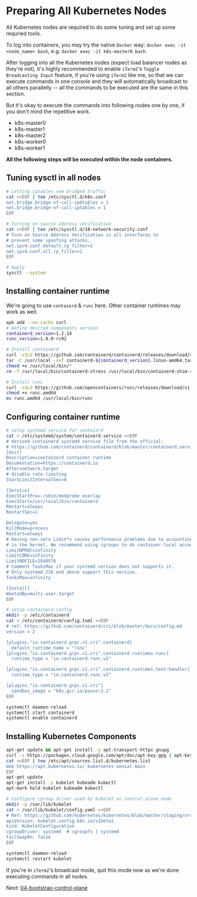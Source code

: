 # Preparing All Kubernetes Nodes

All Kubernetes nodes are required to do some tuning and set up some requried tools.

To log into containers, you may try the native `Docker` way: `docker exec -it <node_name> bash`, e.g. `docker exec -it k8s-master0 bash`.

After logging into all the Kubernetes nodes (expect load balancer nodes as they're not), it's highly recommended to enable `iTerm2`'s `Toggle Broadcasting Input` feature, if you're using `iTerm2` like me, so that we can execute commands in one console and they will automatically broadcast to all others parallelly -- all the commands to be executed are the same in this section.

But it's okay to execute the commands into following nodes one by one, if you don't mind the repetitive work.

- k8s-master0
- k8s-master1
- k8s-master2
- k8s-worker0
- k8s-worker1

**All the following steps will be executed within the node containers.**


## Tuning sysctl in all nodes

```sh
# Letting iptables see bridged traffic
cat <<EOF | tee /etc/sysctl.d/k8s.conf
net.bridge.bridge-nf-call-ip6tables = 1
net.bridge.bridge-nf-call-iptables = 1
EOF

# Turning on source address verification
cat <<EOF | tee /etc/sysctl.d/10-network-security.conf
# Turn on Source Address Verification in all interfaces to
# prevent some spoofing attacks.
net.ipv4.conf.default.rp_filter=1
net.ipv4.conf.all.rp_filter=1
EOF

# Apply
sysctl --system
```

## Installing container runtime

We're going to use `contaierd` & `runc` here. Other container runtimes may work as well.

```sh
apk add --no-cache curl
# Define desired components version
containerd_version=1.2.14
runc_version=1.0.0-rc92

# Install containerd
curl -sSLO https://github.com/containerd/containerd/releases/download/v${containerd_version}/containerd-${containerd_version}.linux-amd64.tar.gz
tar -C /usr/local -xvf containerd-${containerd_version}.linux-amd64.tar.gz
chmod +x /usr/local/bin/*
rm -f /usr/local/bin/containerd-stress /usr/local/bin/containerd-shim-runc-v1 containerd-1.3.4.linux-amd64.tar.gz

# Install runc
curl -sSLO https://github.com/opencontainers/runc/releases/download/v1.0.0-rc90/runc.amd64
chmod +x runc.amd64
mv runc.amd64 /usr/local/bin/runc
```

## Configuring container runtime

```sh
# setup systemd service for contaierd
cat > /etc/systemd/system/containerd.service <<EOF
# derived containerd systemd service file from the official:
# https://github.com/containerd/containerd/blob/master/containerd.service
[Unit]
Description=containerd container runtime
Documentation=https://containerd.io
After=network.target
# disable rate limiting
StartLimitIntervalSec=0

[Service]
ExecStartPre=-/sbin/modprobe overlay
ExecStart=/usr/local/bin/containerd
Restart=always
RestartSec=1

Delegate=yes
KillMode=process
Restart=always
# Having non-zero Limit*s causes performance problems due to accounting overhead
# in the kernel. We recommend using cgroups to do container-local accounting.
LimitNPROC=infinity
LimitCORE=infinity
LimitNOFILE=1048576
# Comment TasksMax if your systemd version does not supports it.
# Only systemd 226 and above support this version.
TasksMax=infinity

[Install]
WantedBy=multi-user.target
EOF

# setup containerd config
mkdir -p /etc/containerd
cat > /etc/containerd/config.toml <<EOF
# ref: https://github.com/containerd/cri/blob/master/docs/config.md
version = 2

[plugins."io.containerd.grpc.v1.cri".containerd]
  default_runtime_name = "runc"
[plugins."io.containerd.grpc.v1.cri".containerd.runtimes.runc]
  runtime_type = "io.containerd.runc.v2"

[plugins."io.containerd.grpc.v1.cri".containerd.runtimes.test-handler]
  runtime_type = "io.containerd.runc.v2"

[plugins."io.containerd.grpc.v1.cri"]
  sandbox_image = "k8s.gcr.io/pause:3.2"
EOF

systemctl daemon-reload
systemctl start containerd
systemctl enable containerd
```

## Installing Kubernetes Components

```sh
apt-get update && apt-get install -y apt-transport-https gnupg
curl -s https://packages.cloud.google.com/apt/doc/apt-key.gpg | apt-key add -
cat <<EOF | tee /etc/apt/sources.list.d/kubernetes.list
deb https://apt.kubernetes.io/ kubernetes-xenial main
EOF
apt-get update
apt-get install -y kubelet kubeadm kubectl
apt-mark hold kubelet kubeadm kubectl

# Configure cgroup driver used by kubelet on control-plane node
mkdir -p /var/lib/kubelet
cat > /var/lib/kubelet/config.yaml <<EOF
# Ref: https://github.com/kubernetes/kubernetes/blob/master/staging/src/k8s.io/kubelet/config/v1beta1/types.go
apiVersion: kubelet.config.k8s.io/v1beta1
kind: KubeletConfiguration
cgroupDriver: systemd  # cgroupfs | systemd
failSwapOn: false
EOF

systemctl daemon-reload
systemctl restart kubelet
```

If you're in `iTerm2`'s broadcast mode, quit this mode now as we're done executing commands in all nodes.

Next: [04-bootstrap-control-plane](04-bootstrap-control-plane.md)
